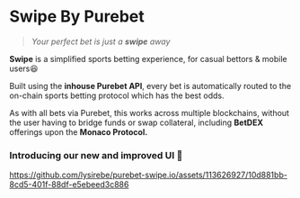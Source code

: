 # Swipe By Purebet
> *Your perfect bet is just a **swipe** away*

**Swipe** is a simplified sports betting experience, for casual bettors & mobile users😆

Built using the **inhouse Purebet API**,  every bet is automatically routed to the on-chain sports betting protocol which has the best odds.

As with all bets via Purebet, this works across multiple blockchains, without the user having to bridge funds or swap collateral, including **BetDEX** offerings upon the **Monaco Protocol.**

### Introducing our new and improved UI 🥳


https://github.com/lysirebe/purebet-swipe.io/assets/113626927/10d881bb-8cd5-401f-88df-e5ebeed3c886

